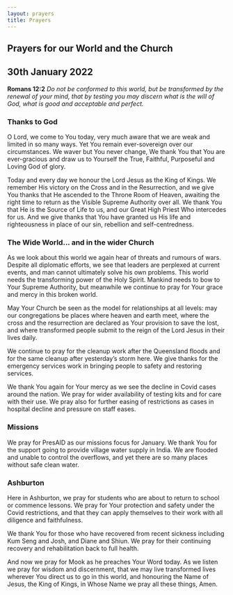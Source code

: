 ```yaml
---
layout: prayers
title: Prayers
---
```

## Prayers for our World and the Church

## 30th January 2022

__Romans 12:2__ 
_Do not be conformed to this world, but be transformed by the renewal of your mind, that by testing you may discern what is the will of God, what is good and acceptable and perfect._

### Thanks to God
O Lord, we come to You today, very much aware that we are weak and limited in so many ways. Yet You remain ever-sovereign over our circumstances. We waver but You never change, We thank You that You are ever-gracious and draw us to Yourself the True, Faithful, Purposeful and Loving God of glory.

Today and every day we honour the Lord Jesus as the King of Kings. We remember His victory on the Cross and in the Resurrection, and we give You thanks that He ascended to the Throne Room of Heaven, awaiting the right time to return as the Visible Supreme Authority over all. We thank You that He is the Source of Life to us, and our Great High Priest Who intercedes for us. And we give thanks that You have granted us His life and righteousness in place of our sin, rebellion and self-centredness.

### The Wide World... and in the wider Church
As we look about this world we again hear of threats and rumours of wars. Despite all diplomatic efforts, we see that leaders are perplexed at current events, and man cannot ultimately solve his own problems. This world needs the transforming power of the Holy Spirit. Mankind needs to bow to Your Supreme Authority, but meanwhile we continue to pray for Your grace and mercy in this broken world.

May Your Church be seen as the model for relationships at all levels: may our congregations be places where heaven and earth meet, where the cross and the resurrection are declared as Your provision to save the lost, and where transformed people submit to the reign of the Lord Jesus in  their lives daily.

We continue to pray for the cleanup work after the Queensland floods and for the same cleanup after yesterday’s storm here. We give thanks for the emergency services work in bringing people to safety and restoring services.

We thank You again for Your mercy as we see the decline in Covid cases around the nation. We pray for wider availability of testing kits and for care with their use. We pray also for further easing of restrictions as cases in hospital decline and pressure on staff eases.

### Missions 
We pray for PresAID as our missions focus for January. We thank You for the support going to provide village water supply in India. We are flooded and unable to control the overflows, and yet there are so many places without safe clean water.

### Ashburton
Here in Ashburton, we pray for students who are about to return to school or commence lessons. We pray for Your protection and safety under the Covid restrictions, and that they can apply themselves to their work with all diligence and faithfulness.

We thank You for those who have recovered from recent sickness including Kum Seng and Josh, and Diane and Shiun. We pray for their continuing recovery and rehabilitation back to full health.

And now we pray for Mook as he preaches Your Word today. As we listen we pray for wisdom and discernment, that we may live transformed lives wherever You direct us to go in this world, and honouring the Name of Jesus, the King of Kings, in Whose Name we pray all these things, Amen.
